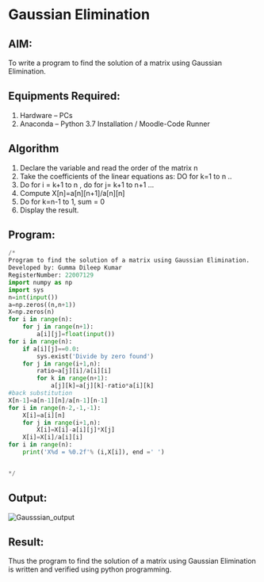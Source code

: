 # Gaussian Elimination

## AIM:
To write a program to find the solution of a matrix using Gaussian Elimination.

## Equipments Required:
1. Hardware – PCs
2. Anaconda – Python 3.7 Installation / Moodle-Code Runner

## Algorithm
1. Declare the variable and read the order of the matrix n
2. Take the coefficients of the linear equations as: DO for k=1 to n ..
3. Do for i = k+1 to n , do for j= k+1 to n+1 ...
4. Compute X[n]=a[n][n+1]/a[n][n]
5. Do for k=n-1 to 1, sum = 0
6. Display the result.

## Program:
```python
/*
Program to find the solution of a matrix using Gaussian Elimination.
Developed by: Gumma Dileep Kumar
RegisterNumber: 22007129
import numpy as np
import sys
n=int(input())
a=np.zeros((n,n+1))
X=np.zeros(n)
for i in range(n):
    for j in range(n+1):
        a[i][j]=float(input())
for i in range(n):
    if a[i][j]==0.0:
        sys.exist('Divide by zero found')
    for j in range(i+1,n):
        ratio=a[j][i]/a[i][i]
        for k in range(n+1):
            a[j][k]=a[j][k]-ratio*a[i][k]
#back substitution            
X[n-1]=a[n-1][n]/a[n-1][n-1]
for i in range(n-2,-1,-1):
    X[i]=a[i][n]
    for j in range(i+1,n):
        X[i]=X[i]-a[i][j]*X[j]
    X[i]=X[i]/a[i][i]
for i in range(n):
    print('X%d = %0.2f'% (i,X[i]), end =' ')


*/
```

## Output:


![Gausssian_output](https://user-images.githubusercontent.com/118707761/213902112-0bdb074b-4657-41d7-bdf1-6eff42733597.png)

## Result:
Thus the program to find the solution of a matrix using Gaussian Elimination is written and verified using python programming.


